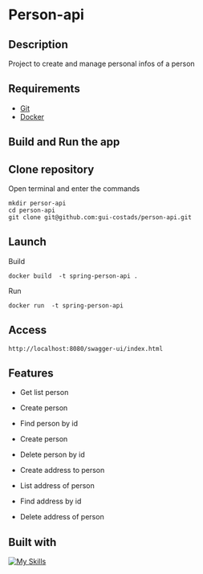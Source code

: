 # Person-api
## Description
Project to create and manage personal infos of a person

## Requirements
- [Git](https://docs.docker.com/engine/install/ubuntu/)
- [Docker](https://docs.docker.com/engine/install/ubuntu/)


## Build and Run the app

## Clone repository
Open terminal and enter the commands
```
mkdir persor-api
cd person-api 
git clone git@github.com:gui-costads/person-api.git
```
## Launch

Build
```
docker build  -t spring-person-api .
```

Run
```
docker run  -t spring-person-api
```

## Access
```
http://localhost:8080/swagger-ui/index.html
```

## Features
- Get list person
- Create person
- Find person by id
- Create person
- Delete person by id

- Create address to person
- List address of person
- Find address by id 
- Delete address of person

## Built with

[![My Skills](https://skillicons.dev/icons?i=java,spring,docker,maven&theme=light)](https://skillicons.dev)
                   
